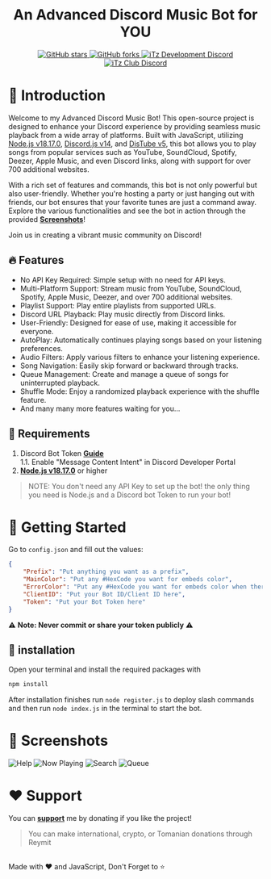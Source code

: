 <h1 align="center">An Advanced Discord Music Bot for YOU</h1>

<div align="center">
    <a href="https://github.com/iTzArshia/Discord-Music-Bot/stargazers"> <img src="https://img.shields.io/github/stars/iTzArshia/Discord-Music-Bot.svg" alt="GitHub stars"/> </a>
    <a href="https://github.com/iTzArshia/Discord-Music-Bot/network"> <img src="https://img.shields.io/github/forks/iTzArshia/Discord-Music-Bot.svg" alt="GitHub forks"/> </a>
    <a href="https://discord.gg/nKrBshQvcK"> <img src="https://badgen.net/discord/members/nKrBshQvcK" alt="iTz Development Discord"/> </a>
    <a href="https://discord.gg/8hr9CRqmfc"> <img src="https://badgen.net/discord/members/8hr9CRqmfc" alt="iTz Club Discord"/> </a>
</div>

# 📝 Introduction
Welcome to my Advanced Discord Music Bot! This open-source project is designed to enhance your Discord experience by providing seamless music playback from a wide array of platforms. Built with JavaScript, utilizing [Node.js v18.17.0](https://nodejs.org/en), [Discord.js v14](discord.js.org/), and [DisTube v5](https://distube.js.org/), this bot allows you to play songs from popular services such as YouTube, SoundCloud, Spotify, Deezer, Apple Music, and even Discord links, along with support for over 700 additional websites.

With a rich set of features and commands, this bot is not only powerful but also user-friendly. Whether you're hosting a party or just hanging out with friends, our bot ensures that your favorite tunes are just a command away. Explore the various functionalities and see the bot in action through the provided **[Screenshots](https://github.com/iTzArshia/Discord-Music-Bot#-screenshots)**!

Join us in creating a vibrant music community on Discord!

## 🔥 Features
- No API Key Required: Simple setup with no need for API keys.
- Multi-Platform Support: Stream music from YouTube, SoundCloud, Spotify, Apple Music, Deezer, and over 700 additional websites.
- Playlist Support: Play entire playlists from supported URLs.
- Discord URL Playback: Play music directly from Discord links.
- User-Friendly: Designed for ease of use, making it accessible for everyone.
- AutoPlay: Automatically continues playing songs based on your listening preferences.
- Audio Filters: Apply various filters to enhance your listening experience.
- Song Navigation: Easily skip forward or backward through tracks.
- Queue Management: Create and manage a queue of songs for uninterrupted playback.
- Shuffle Mode: Enjoy a randomized playback experience with the shuffle feature.
- And many many more features waiting for you...

## 🚧 Requirements
1. Discord Bot Token **[Guide](https://discordjs.guide/preparations/setting-up-a-bot-application.html#creating-your-bot)**  
   1.1. Enable "Message Content Intent" in Discord Developer Portal
2. **[Node.js v18.17.0](https://nodejs.org/en/download/)** or higher
> NOTE: You don't need any API Key to set up the bot! the only thing you need is Node.js and a Discord bot Token to run your bot!

# 🚀 Getting Started
Go to `config.json` and fill out the values:
```json
{
    "Prefix": "Put anything you want as a prefix",
    "MainColor": "Put any #HexCode you want for embeds color",
    "ErrorColor": "Put any #HexCode you want for embeds color when there is an error",
    "ClientID": "Put your Bot ID/Client ID here",
    "Token": "Put your Bot Token here"
}
```
⚠️ **Note: Never commit or share your token publicly** ⚠️

## 🧠 installation
Open your terminal and install the required packages with
```sh
npm install
```
After installation finishes run `node register.js` to deploy slash commands and then run `node index.js` in the terminal to start the bot.

# 📸 Screenshots
![Help](https://github.com/user-attachments/assets/7e6eb7e6-ee15-465d-a3f5-30ec58bc7443)
![Now Playing](https://github.com/user-attachments/assets/70c16d33-80f6-4960-98d8-e19350b303a3)
![Search](https://github.com/user-attachments/assets/4cf184c1-4bfc-4e85-bf35-066ce575e838)
![Queue](https://github.com/user-attachments/assets/f983d781-3c06-45e9-bfb0-17d926979443)

# ❤️ Support
You can **[support](https://reymit.com/itz_arshia)** me by donating if you like the project!
> You can make international, crypto, or Tomanian donations through Reymit

##
Made with ❤️ and JavaScript, Don't Forget to ⭐
